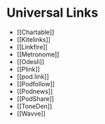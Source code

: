 # Universal Links
* [[Chartable]]
* [[Kitelinks]]
* [[Linkfire]]
* [[Metronome]]
* [[Odesli]]
* [[Plink]]
* [[pod.link]]
* [[Podfollow]]
* [[Podnews]]
* [[PodShare]]
* [[ToneDen]]
* [[Wavve]]
